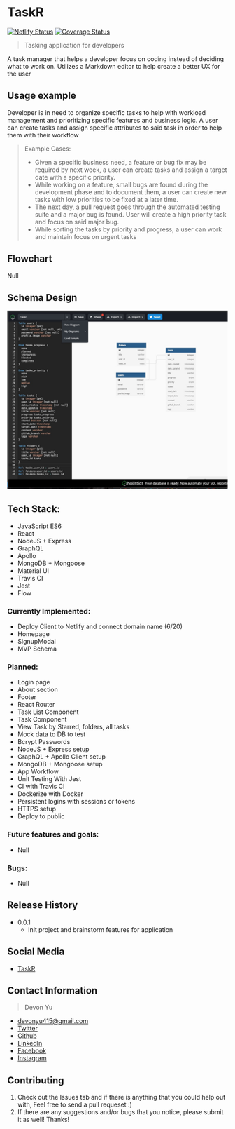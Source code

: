 # TaskR
[![Netlify Status](https://api.netlify.com/api/v1/badges/20f20b87-6101-412c-817c-c678cdfba23c/deploy-status)](https://app.netlify.com/sites/wizardly-lichterman-28d465/deploys)
[![Coverage Status](https://coveralls.io/repos/github/devonyu/taskr/badge.svg?branch=master)](https://coveralls.io/github/devonyu/taskr?branch=master)
> Tasking application for developers

A task manager that helps a developer focus on coding instead of deciding what to work on.  Utilizes a Markdown editor to help create a 
better UX for the user

## Usage example

Developer is in need to organize specific tasks to help with workload management and prioritizing specific features and business logic.
A user can create tasks and assign specific attributes to said task in order to help them with their workflow

> Example Cases:
> - Given a specific business need, a feature or bug fix may be required by next week,  a user can create tasks and assign a target date with a specific priority.
> - While working on a feature, small bugs are found during the development phase and to document them, a user can create new tasks with low priorities to be fixed at a later time.
> - The next day, a pull request goes through the automated testing suite and a major bug is found.  User will create a high priority task and focus on said major bug.
> - While sorting the tasks by priority and progress, a user can work and maintain focus on urgent tasks

## Flowchart
Null

## Schema Design
![Schema](https://github.com/devonyu/taskr/blob/master/images/taskrschema.jpg)

## Tech Stack: 
- JavaScript ES6
- React
- NodeJS + Express
- GraphQL
- Apollo
- MongoDB + Mongoose
- Material UI
- Travis CI
- Jest
- Flow

### Currently Implemented:
- Deploy Client to Netlify and connect domain name (6/20)
- Homepage
- SignupModal
- MVP Schema

### Planned:
- Login page
- About section
- Footer
- React Router
- Task List Component
- Task Component
- View Task by Starred, folders, all tasks
- Mock data to DB to test
- Bcrypt Passwords
- NodeJS + Express setup
- GraphQL + Apollo Client setup
- MongoDB + Mongoose setup
- App Workflow
- Unit Testing With Jest
- CI with Travis CI
- Dockerize with Docker
- Persistent logins with sessions or tokens
- HTTPS setup
- Deploy to public

### Future features and goals:
- Null

### Bugs:
- Null

## Release History
* 0.0.1
    * Init project and brainstorm features for application

## Social Media
- [TaskR](http://www.taskr.online)

## Contact Information
> Devon Yu 
- [devonyu415@gmail.com](mailto:devonyu415@gmail.com?subject=Hello)
- [Twitter](https://twitter.com/devonyu_) 
- [Github](https://github.com/devonyu/)
- [LinkedIn](https://linkedin.com/in/devonyu)
- [Facebook](https://facebook.com/devonyu)
- [Instagram](https://instagram.com/devonyu)

## Contributing
1. Check out the Issues tab and if there is anything that you could help out with, Feel free to send a pull requeset :)
2. If there are any suggestions and/or bugs that you notice, please submit it as well!  Thanks!
